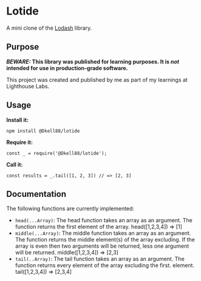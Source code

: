 # Lotide

A mini clone of the [Lodash](https://lodash.com) library.

## Purpose

**_BEWARE:_ This library was published for learning purposes. It is _not_ intended for use in production-grade software.**

This project was created and published by me as part of my learnings at Lighthouse Labs. 

## Usage

**Install it:**

`npm install @Dkell88/lotide`

**Require it:**

`const _ = require('@Dkell88/lotide');`

**Call it:**

`const results = _.tail([1, 2, 3]) // => [2, 3]`

## Documentation

The following functions are currently implemented:

* `head(...Array)`: The head function takes an array as an argument. The function returns the first element of the array. head([1,2,3,4]) => [1]
* `middle(...Array)`: The middle function takes an array as an argument. The function returns the middle element(s) of the array excluding. If the array is even then two arguments will be returned, less one argument will be returned. middle([1,2,3,4]) => [2,3]
* `tail(..Array)`: The tail function takes an array as an argument. The function returns every element of the array excluding the first. element. tail([1,2,3,4]) => [2,3,4]

